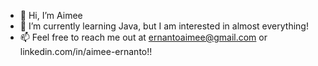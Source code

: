 - 👋 Hi, I’m Aimee
- 🌱 I’m currently learning Java, but I am interested in almost everything!
- 📫 Feel free to reach me out at ernantoaimee@gmail.com or linkedin.com/in/aimee-ernanto!!
